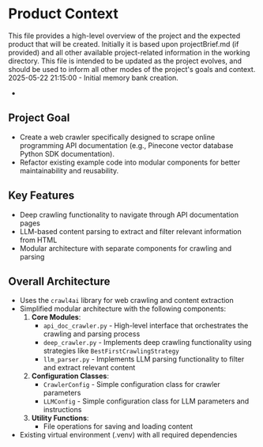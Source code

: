 # Product Context

This file provides a high-level overview of the project and the expected product that will be created. Initially it is based upon projectBrief.md (if provided) and all other available project-related information in the working directory. This file is intended to be updated as the project evolves, and should be used to inform all other modes of the project's goals and context.
2025-05-22 21:15:00 - Initial memory bank creation.

*

## Project Goal

* Create a web crawler specifically designed to scrape online programming API documentation (e.g., Pinecone vector database Python SDK documentation).
* Refactor existing example code into modular components for better maintainability and reusability.

## Key Features

* Deep crawling functionality to navigate through API documentation pages
* LLM-based content parsing to extract and filter relevant information from HTML
* Modular architecture with separate components for crawling and parsing

## Overall Architecture

* Uses the `crawl4ai` library for web crawling and content extraction
* Simplified modular architecture with the following components:
  1. **Core Modules**:
     - `api_doc_crawler.py` - High-level interface that orchestrates the crawling and parsing process
     - `deep_crawler.py` - Implements deep crawling functionality using strategies like `BestFirstCrawlingStrategy`
     - `llm_parser.py` - Implements LLM parsing functionality to filter and extract relevant content
  2. **Configuration Classes**:
     - `CrawlerConfig` - Simple configuration class for crawler parameters
     - `LLMConfig` - Simple configuration class for LLM parameters and instructions
  3. **Utility Functions**:
     - File operations for saving and loading content
* Existing virtual environment (.venv) with all required dependencies